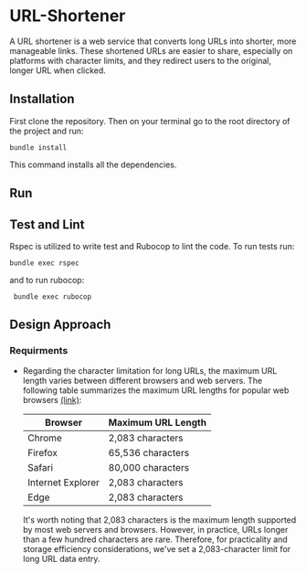 # URL-Shortener

A URL shortener is a web service that converts long URLs into shorter, more manageable links. These shortened URLs are easier to share, especially on platforms with character limits, and they redirect users to the original, longer URL when clicked.

## Installation

First clone the repository. Then on your terminal go to the root directory of the project and run:

```
bundle install
```

This command installs all the dependencies.

## Run


## Test and Lint

Rspec is utilized to write test and Rubocop to lint the code. To run
tests run:

```
bundle exec rspec
```

and to run rubocop:

```
 bundle exec rubocop
```

## Design Approach


### Requirments

- Regarding the character limitation for long URLs, the maximum URL length varies between different browsers and web servers. The following table summarizes the maximum URL lengths for popular web browsers [(link)](https://saturncloud.io/blog/what-is-the-maximum-length-of-a-url-in-different-browsers/):

    | Browser | Maximum URL Length |
    | --- | ----------- |
    | Chrome | 2,083 characters |
    | Firefox | 65,536 characters |
    | Safari | 80,000 characters |
    | Internet Explorer | 2,083 characters |
    | Edge | 2,083 characters |

    It's worth noting that 2,083 characters is the maximum length supported by most web servers and browsers. However, in practice, URLs longer than a few hundred characters are rare. Therefore, for practicality and storage efficiency considerations, we've set a 2,083-character limit for long URL data entry.
